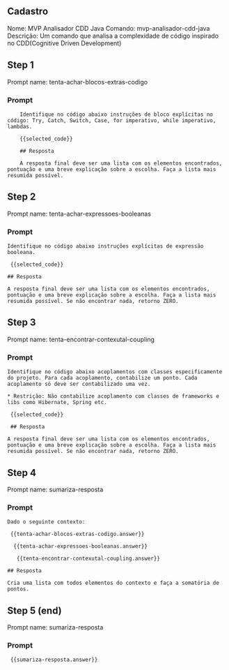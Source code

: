 ## Cadastro

Nome: MVP Analisador CDD Java
Comando: mvp-analisador-cdd-java
Descrição: Um comando que analisa a complexidade de código inspirado no CDD(Cognitive Driven Development)

## Step 1

Prompt name: tenta-achar-blocos-extras-codigo

### Prompt

```
    Identifique no código abaixo instruções de bloco explícitas no código: Try, Catch, Switch, Case, for imperativo, while imperativo, lambdas. 

    {{selected_code}} 

    ## Resposta

    A resposta final deve ser uma lista com os elementos encontrados, pontuação e uma breve explicação sobre a escolha. Faça a lista mais resumida possível. 
```

## Step 2

Prompt name: tenta-achar-expressoes-booleanas

### Prompt

```
Identifique no código abaixo instruções explícitas de expressão booleana. 

 {{selected_code}} 

## Resposta

A resposta final deve ser uma lista com os elementos encontrados, pontuação e uma breve explicação sobre a escolha. Faça a lista mais resumida possível. Se não encontrar nada, retorno ZERO.  
```

## Step 3

Prompt name: tenta-encontrar-contexutal-coupling

### Prompt

```
Identifique no código abaixo acoplamentos com classes especificamente do projeto. Para cada acoplamento, contabilize um ponto. Cada acoplamento só deve ser contabilizado uma vez. 

* Restrição: Não contabilize acoplamento com classes de frameworks e libs como Hibernate, Spring etc. 

 {{selected_code}} 

 ## Resposta

A resposta final deve ser uma lista com os elementos encontrados, pontuação e uma breve explicação sobre a escolha. Faça a lista mais resumida possível. Se não encontrar nada, retorno ZERO. 
```

## Step 4

Prompt name: sumariza-resposta

### Prompt

```
Dado o seguinte contexto:

 {{tenta-achar-blocos-extras-codigo.answer}} 

  {{tenta-achar-expressoes-booleanas.answer}} 

   {{tenta-encontrar-contexutal-coupling.answer}} 

## Resposta

Cria uma lista com todos elementos do contexto e faça a somatória de pontos. 
```

## Step 5 (end)

Prompt name: sumariza-resposta

### Prompt

```
 {{sumariza-resposta.answer}} 
```









